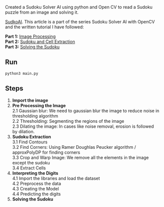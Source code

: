 Created a Sudoku Solver AI using python and Open CV to read a Sudoku puzzle from an image and solving it. 

[SudkoAI](https://becominghuman.ai/image-processing-sudokuai-opencv-45380715a629). This article is a part of the series Sudoku Solver AI with OpenCV and the written tutorial I have followed:

**Part 1:** [Image Processing](https://becominghuman.ai/image-processing-sudokuai-opencv-45380715a629) \
**Part 2:** [Sudoku and Cell Extraction](https://becominghuman.ai/sudoku-and-cell-extraction-sudokuai-opencv-38b603066066) \
**Part 3:** [Solving the Sudoku](https://becominghuman.ai/part-3-solving-the-sudoku-ai-solver-13f64a090922)


## Run
```
python3 main.py
```

## Steps
1. **Import the image**
2. **Pre Processing the Image** \
   2.1 Gaussian blur: We need to gaussian blur the image to reduce noise in thresholding algorithm \
   2.2 Thresholding: Segmenting the regions of the image \
   2.3 Dilating the image: In cases like noise removal, erosion is followed by dilation.
3. **Sudoku Extraction** \
3.1 Find Contours \
3.2 Find Corners: Using Ramer Doughlas Peucker algorithm / approxPolyDP for finding corners \
3.3 Crop and Warp Image: We remove all the elements in the image except the sudoku \
3.4 Extract Cells 
4. **Interpreting the Digits** \
4.1 Import the libraries and load the dataset \
4.2 Preprocess the data \
4.3 Creating the Model \
4.4 Predicting the digits
5. **Solving the Sudoku**